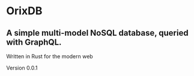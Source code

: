 OrixDB
======
## A simple multi-model NoSQL database, queried with GraphQL.

Written in Rust for the modern web


Version 0.0.1